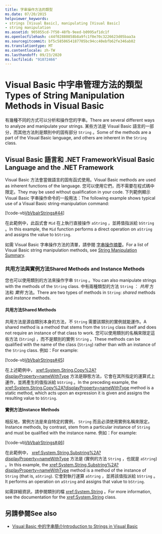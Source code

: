 ```yaml
---
title: 字串操作方法的類型
ms.date: 07/20/2015
helpviewer_keywords:
- strings [Visual Basic], manipulating [Visual Basic]
- string manipulation
ms.assetid: 905055cd-7f50-48fb-9eed-b0995af1dc1f
ms.openlocfilehash: c44f02880858b8a9fc1f0e70c3226623d05baa3a
ms.sourcegitcommit: bf5c5850654187705bc94cc40ebfb62fe346ab02
ms.translationtype: MT
ms.contentlocale: zh-TW
ms.lasthandoff: 09/23/2020
ms.locfileid: "91072466"
---
```

# <a name="types-of-string-manipulation-methods-in-visual-basic"></a><span data-ttu-id="337d7-102">Visual Basic 中字串管理方法的類型</span><span class="sxs-lookup"><span data-stu-id="337d7-102">Types of String Manipulation Methods in Visual Basic</span></span>

<span data-ttu-id="337d7-103">有幾種不同的方式可以分析和操作您的字串。</span><span class="sxs-lookup"><span data-stu-id="337d7-103">There are several different ways to analyze and manipulate your strings.</span></span> <span data-ttu-id="337d7-104">某些方法是 Visual Basic 語言的一部分，而其他方法則是類別中的固有部分 `String` 。</span><span class="sxs-lookup"><span data-stu-id="337d7-104">Some of the methods are a part of the Visual Basic language, and others are inherent in the `String` class.</span></span>  
  
## <a name="visual-basic-language-and-the-net-framework"></a><span data-ttu-id="337d7-105">Visual Basic 語言和 .NET Framework</span><span class="sxs-lookup"><span data-stu-id="337d7-105">Visual Basic Language and the .NET Framework</span></span>  

 <span data-ttu-id="337d7-106">Visual Basic 方法會當做語言的固有函式使用。</span><span class="sxs-lookup"><span data-stu-id="337d7-106">Visual Basic methods are used as inherent functions of the language.</span></span> <span data-ttu-id="337d7-107">您可以使用它們，而不需要在程式碼中限定。</span><span class="sxs-lookup"><span data-stu-id="337d7-107">They may be used without qualification in your code.</span></span> <span data-ttu-id="337d7-108">下列範例顯示 Visual Basic 字串操作命令的一般用法：</span><span class="sxs-lookup"><span data-stu-id="337d7-108">The following example shows typical use of a Visual Basic string-manipulation command:</span></span>  
  
 [!code-vb[VbVbalrStrings#44](~/samples/snippets/visualbasic/VS_Snippets_VBCSharp/VbVbalrStrings/VB/Class2.vb#44)]  
  
 <span data-ttu-id="337d7-109">在此範例中，此函式會 `Mid` 在上執行直接操作 `aString` ，並將值指派給 `bString` 。</span><span class="sxs-lookup"><span data-stu-id="337d7-109">In this example, the `Mid` function performs a direct operation on `aString` and assigns the value to `bString`.</span></span>  
  
 <span data-ttu-id="337d7-110">如需 Visual Basic 字串操作方法的清單，請參閱 [字串操作摘要](../../../language-reference/keywords/string-manipulation-summary.md)。</span><span class="sxs-lookup"><span data-stu-id="337d7-110">For a list of Visual Basic string manipulation methods, see [String Manipulation Summary](../../../language-reference/keywords/string-manipulation-summary.md).</span></span>  
  
### <a name="shared-methods-and-instance-methods"></a><span data-ttu-id="337d7-111">共用方法與實例方法</span><span class="sxs-lookup"><span data-stu-id="337d7-111">Shared Methods and Instance Methods</span></span>  

 <span data-ttu-id="337d7-112">您也可以使用類別的方法來操作字串 `String` 。</span><span class="sxs-lookup"><span data-stu-id="337d7-112">You can also manipulate strings with the methods of the `String` class.</span></span> <span data-ttu-id="337d7-113">中有兩種類型的方法 `String` ： *共用* 方法和 *實例* 方法。</span><span class="sxs-lookup"><span data-stu-id="337d7-113">There are two types of methods in `String`: *shared* methods and *instance* methods.</span></span>  
  
#### <a name="shared-methods"></a><span data-ttu-id="337d7-114">共用方法</span><span class="sxs-lookup"><span data-stu-id="337d7-114">Shared Methods</span></span>  

 <span data-ttu-id="337d7-115">共用方法是源自類別本身的方法，不 `String` 需要該類別的實例就能運作。</span><span class="sxs-lookup"><span data-stu-id="337d7-115">A shared method is a method that stems from the `String` class itself and does not require an instance of that class to work.</span></span> <span data-ttu-id="337d7-116">您可以使用類別的名稱來限定這些方法 (`String`) ，而不是類別的實例 `String` 。</span><span class="sxs-lookup"><span data-stu-id="337d7-116">These methods can be qualified with the name of the class (`String`) rather than with an instance of the `String` class.</span></span> <span data-ttu-id="337d7-117">例如：</span><span class="sxs-lookup"><span data-stu-id="337d7-117">For example:</span></span>  
  
 [!code-vb[VbVbalrStrings#45](~/samples/snippets/visualbasic/VS_Snippets_VBCSharp/VbVbalrStrings/VB/Class2.vb#45)]  
  
 <span data-ttu-id="337d7-118">在上述範例中， <xref:System.String.Copy%2A?displayProperty=nameWithType> 方法是靜態方法，它會在其所指定的運算式上運作，並將產生的值指派給 `bString` 。</span><span class="sxs-lookup"><span data-stu-id="337d7-118">In the preceding example, the <xref:System.String.Copy%2A?displayProperty=nameWithType> method is a static method, which acts upon an expression it is given and assigns the resulting value to `bString`.</span></span>  
  
#### <a name="instance-methods"></a><span data-ttu-id="337d7-119">實例方法</span><span class="sxs-lookup"><span data-stu-id="337d7-119">Instance Methods</span></span>  

 <span data-ttu-id="337d7-120">相反地，實例方法是來自特定的實例， `String` 而且必須使用實例名稱來限定。</span><span class="sxs-lookup"><span data-stu-id="337d7-120">Instance methods, by contrast, stem from a particular instance of `String` and must be qualified with the instance name.</span></span> <span data-ttu-id="337d7-121">例如：</span><span class="sxs-lookup"><span data-stu-id="337d7-121">For example:</span></span>  
  
 [!code-vb[VbVbalrStrings#46](~/samples/snippets/visualbasic/VS_Snippets_VBCSharp/VbVbalrStrings/VB/Class2.vb#46)]  
  
 <span data-ttu-id="337d7-122">在此範例中， <xref:System.String.Substring%2A?displayProperty=nameWithType> 方法是 (實例的方法 `String` ，也就是 `aString`) 。</span><span class="sxs-lookup"><span data-stu-id="337d7-122">In this example, the <xref:System.String.Substring%2A?displayProperty=nameWithType> method is a method of the instance of `String` (that is, `aString`).</span></span> <span data-ttu-id="337d7-123">它會對執行運算 `aString` ，並將該值指派給 `bString` 。</span><span class="sxs-lookup"><span data-stu-id="337d7-123">It performs an operation on `aString` and assigns that value to `bString`.</span></span>  
  
 <span data-ttu-id="337d7-124">如需詳細資訊，請參閱類別的檔 <xref:System.String> 。</span><span class="sxs-lookup"><span data-stu-id="337d7-124">For more information, see the documentation for the <xref:System.String> class.</span></span>  
  
## <a name="see-also"></a><span data-ttu-id="337d7-125">另請參閱</span><span class="sxs-lookup"><span data-stu-id="337d7-125">See also</span></span>

- [<span data-ttu-id="337d7-126">Visual Basic 中的字串簡介</span><span class="sxs-lookup"><span data-stu-id="337d7-126">Introduction to Strings in Visual Basic</span></span>](introduction-to-strings.md)
